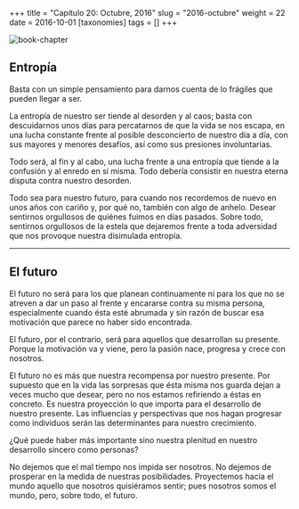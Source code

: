 +++
title = "Capítulo 20: Octubre, 2016"
slug = "2016-octubre"
weight = 22
date = 2016-10-01
[taxonomies]
tags = []
+++

![book-chapter](/images/book/oeur/20.jpg)

## Entropía

Basta con un simple pensamiento para darnos cuenta de lo frágiles que pueden llegar a ser.

La entropía de nuestro ser tiende al desorden y al caos; basta con descuidarnos unos días para percatarnos de que la vida se nos escapa, en una lucha constante frente al posible desconcierto de nuestro día a día, con sus mayores y menores desafíos, así como sus presiones involuntarias.

Todo será, al fin y al cabo, una lucha frente a una entropía que tiende a la confusión y al enredo en sí misma. Todo debería consistir en nuestra eterna disputa contra nuestro desorden.

Todo sea para nuestro futuro, para cuando nos recordemos de nuevo en unos años con cariño y, por qué no, también con algo de anhelo. Desear sentirnos orgullosos de quiénes fuimos en días pasados. Sobre todo, sentirnos orgullosos de la estela que dejaremos frente a toda adversidad que nos provoque nuestra disimulada entropía.

---

## El futuro

El futuro no será para los que planean continuamente ni para los que no se atreven a dar un paso al frente y encararse contra su misma persona, especialmente cuando ésta esté abrumada y sin razón de buscar esa motivación que parece no haber sido encontrada.

El futuro, por el contrario, será para aquellos que desarrollan su presente. Porque la motivación va y viene, pero la pasión nace, progresa y crece con nosotros.

El futuro no es más que nuestra recompensa por nuestro presente. Por supuesto que en la vida las sorpresas que ésta misma nos guarda dejan a veces mucho que desear, pero no nos estamos refiriendo a éstas en concreto. Es nuestra proyección lo que importa para el desarrollo de nuestro presente. Las influencias y perspectivas que nos hagan progresar como individuos serán las determinantes para nuestro crecimiento.

¿Qué puede haber más importante sino nuestra plenitud en nuestro desarrollo sincero como personas?

No dejemos que el mal tiempo nos impida ser nosotros. No dejemos de prosperar en la medida de nuestras posibilidades. Proyectemos hacia el mundo aquello que nosotros quisiéramos sentir; pues nosotros somos el mundo, pero, sobre todo, el futuro.
